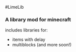 #LimeLib
### A library mod for minecraft



includes libraries for: 
- items with delay
- multiblocks
(and more soon!)
